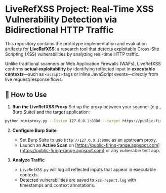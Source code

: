 # LiveRefXSS Project: Real-Time XSS Vulnerability Detection via Bidirectional HTTP Traffic

This repository contains the prototype implementation and evaluation artifacts for **LiveRefXSS**, a research tool that detects exploitable Cross-Site Scripting (XSS) vulnerabilities by analyzing real-time HTTP traffic.

Unlike traditional scanners or Web Application Firewalls (WAFs), LiveRefXSS confirms **actual exploitability** by identifying reflected input in **executable contexts**—such as `<script>` tags or inline JavaScript events—directly from live request/response flows.

## 🚀 How to Use

1. **Run the LiveRefXSS Proxy**
   Set up the proxy between your scanner (e.g., Burp Suite) and the target application:

```bash
python mimiproxy.py --listen 127.0.0.1:8080 --target https://public-firing-range.appspot.com -s LiveRefXSS.py
```

2. **Configure Burp Suite**
   * Set Burp Suite to use `http://127.0.0.1:8080` as an upstream proxy.
   * Launch an **Active Scan** on [https://public-firing-range.appspot.com](https://public-firing-range.appspot.com) or any vulnerable test app.
    
3. **Analyze Traffic**
   * `LiveRefXSS.py` will log all reflected inputs that appear in executable contexts.
   * Detected vulnerabilities are saved to `xss-report.log` with timestamps and context annotations.
